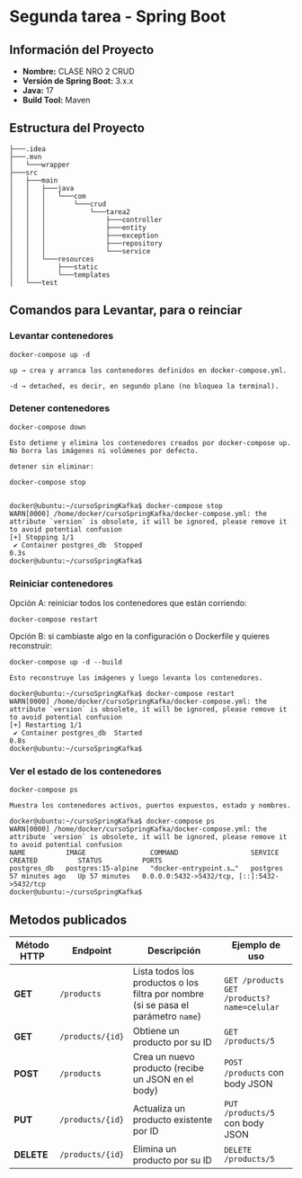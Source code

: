 
# Segunda tarea - Spring Boot 

## Información del Proyecto

- **Nombre:** CLASE NRO 2 CRUD
- **Versión de Spring Boot:** 3.x.x
- **Java:** 17
- **Build Tool:** Maven
## Estructura del Proyecto
```
├───.idea
├───.mvn
│   └───wrapper
├───src
│   ├───main
│   │   ├───java
│   │   │   └───com
│   │   │       └───crud
│   │   │           └───tarea2
│   │   │               ├───controller
│   │   │               ├───entity
│   │   │               ├───exception
│   │   │               ├───repository
│   │   │               └───service
│   │   └───resources
│   │       ├───static
│   │       └───templates
│   └───test
```
## Comandos para Levantar, para o reinciar

### Levantar contenedores

```
docker-compose up -d
```

``up → crea y arranca los contenedores definidos en docker-compose.yml.``

``-d → detached, es decir, en segundo plano (no bloquea la terminal).``



### Detener contenedores

```
docker-compose down
```

``Esto detiene y elimina los contenedores creados por docker-compose up.``
``No borra las imágenes ni volúmenes por defecto.``

``detener sin eliminar:``

```
docker-compose stop
```
```

docker@ubuntu:~/cursoSpringKafka$ docker-compose stop
WARN[0000] /home/docker/cursoSpringKafka/docker-compose.yml: the attribute `version` is obsolete, it will be ignored, please remove it to avoid potential confusion
[+] Stopping 1/1
 ✔ Container postgres_db  Stopped                                                                                                                                                                                     0.3s
docker@ubuntu:~/cursoSpringKafka$ 

```

### Reiniciar contenedores

Opción A: reiniciar todos los contenedores que están corriendo:

```
docker-compose restart
```

Opción B: si cambiaste algo en la configuración o Dockerfile y quieres reconstruir:

```
docker-compose up -d --build
```

``Esto reconstruye las imágenes y luego levanta los contenedores.``

```
docker@ubuntu:~/cursoSpringKafka$ docker-compose restart
WARN[0000] /home/docker/cursoSpringKafka/docker-compose.yml: the attribute `version` is obsolete, it will be ignored, please remove it to avoid potential confusion
[+] Restarting 1/1
 ✔ Container postgres_db  Started                                                                                                                                                                                     0.8s
docker@ubuntu:~/cursoSpringKafka$

```

### Ver el estado de los contenedores

```
docker-compose ps
```

``Muestra los contenedores activos, puertos expuestos, estado y nombres.``

```
docker@ubuntu:~/cursoSpringKafka$ docker-compose ps
WARN[0000] /home/docker/cursoSpringKafka/docker-compose.yml: the attribute `version` is obsolete, it will be ignored, please remove it to avoid potential confusion
NAME          IMAGE                COMMAND                  SERVICE    CREATED          STATUS          PORTS
postgres_db   postgres:15-alpine   "docker-entrypoint.s…"   postgres   57 minutes ago   Up 57 minutes   0.0.0.0:5432->5432/tcp, [::]:5432->5432/tcp
docker@ubuntu:~/cursoSpringKafka$
```



## Metodos publicados

| Método HTTP | Endpoint         | Descripción                                                                        | Ejemplo de uso                                  |
| ----------- | ---------------- | ---------------------------------------------------------------------------------- | ----------------------------------------------- |
| **GET**     | `/products`      | Lista todos los productos o los filtra por nombre (si se pasa el parámetro `name`) | `GET /products`<br>`GET /products?name=celular` |
| **GET**     | `/products/{id}` | Obtiene un producto por su ID                                                      | `GET /products/5`                               |
| **POST**    | `/products`      | Crea un nuevo producto (recibe un JSON en el body)                                 | `POST /products` con body JSON                  |
| **PUT**     | `/products/{id}` | Actualiza un producto existente por ID                                             | `PUT /products/5` con body JSON                 |
| **DELETE**  | `/products/{id}` | Elimina un producto por su ID                                                      | `DELETE /products/5`                            |
